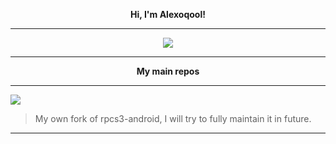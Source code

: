 <div align="center">

**Hi, I'm Alexoqool!**

---

<img
src="https://github-readme-stats.vercel.app/api?username=alexoqool&show_icons=true&count_private=true&hide_border=true&theme=dark"
/>

---

**My main repos**

</div>

---

<a href="https://github.com/Alexoqool/rpcs3-android">
<img
src="https://github-readme-stats.vercel.app/api/pin/?username=Alexoqool&repo=rpcs3-android&hide_border=true&theme=dark"
/>
</a>

> My own fork of rpcs3-android, I will try to fully maintain it in future.

---